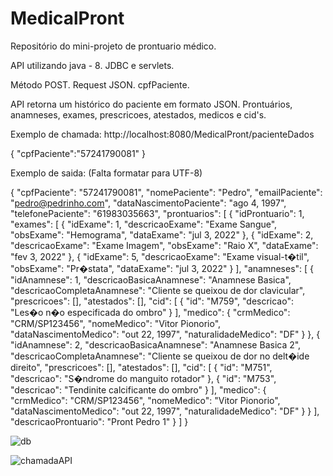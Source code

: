 # MedicalPront

Repositório do mini-projeto de prontuario médico.

API utilizando java - 8. JDBC e servlets.

Método POST. Request JSON. cpfPaciente.

API retorna um histórico do paciente em formato JSON. Prontuários, anamneses, exames, prescricoes, atestados, medicos e cid's.


Exemplo de chamada: http://localhost:8080/MedicalPront/pacienteDados

{
	"cpfPaciente":"57241790081"
}

Exemplo de saida: (Falta formatar para UTF-8)

{
	"cpfPaciente": "57241790081",
	"nomePaciente": "Pedro",
	"emailPaciente": "pedro@pedrinho.com",
	"dataNascimentoPaciente": "ago 4, 1997",
	"telefonePaciente": "61983035663",
	"prontuarios": [
		{
			"idProntuario": 1,
			"exames": [
				{
					"idExame": 1,
					"descricaoExame": "Exame Sangue",
					"obsExame": "Hemograma",
					"dataExame": "jul 3, 2022"
				},
				{
					"idExame": 2,
					"descricaoExame": "Exame Imagem",
					"obsExame": "Raio X",
					"dataExame": "fev 3, 2022"
				},
				{
					"idExame": 5,
					"descricaoExame": "Exame visual-t�til",
					"obsExame": "Pr�stata",
					"dataExame": "jul 3, 2022"
				}
			],
			"anamneses": [
				{
					"idAnamnese": 1,
					"descricaoBasicaAnamnese": "Anamnese Basica",
					"descricaoCompletaAnamnese": "Cliente se queixou de dor clavicular",
					"prescricoes": [],
					"atestados": [],
					"cid": [
						{
							"id": "M759",
							"descricao": "Les�o n�o especificada do ombro"
						}
					],
					"medico": {
						"crmMedico": "CRM/SP123456",
						"nomeMedico": "Vitor Pionorio",
						"dataNascimentoMedico": "out 22, 1997",
						"naturalidadeMedico": "DF"
					}
				},
				{
					"idAnamnese": 2,
					"descricaoBasicaAnamnese": "Anamnese Basica 2",
					"descricaoCompletaAnamnese": "Cliente se queixou de dor no delt�ide direito",
					"prescricoes": [],
					"atestados": [],
					"cid": [
						{
							"id": "M751",
							"descricao": "S�ndrome do manguito rotador"
						},
						{
							"id": "M753",
							"descricao": "Tendinite calcificante do ombro"
						}
					],
					"medico": {
						"crmMedico": "CRM/SP123456",
						"nomeMedico": "Vitor Pionorio",
						"dataNascimentoMedico": "out 22, 1997",
						"naturalidadeMedico": "DF"
					}
				}
			],
			"descricaoProntuario": "Pront Pedro 1"
		}
	]
}

![db](https://user-images.githubusercontent.com/28299614/183482979-21c34b30-e888-4cc7-942b-f84abde124f6.PNG)


![chamadaAPI](https://user-images.githubusercontent.com/28299614/183483003-47836cc5-541d-475b-9337-89bdbe136fb6.PNG)

